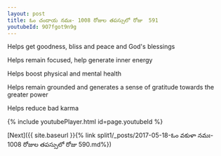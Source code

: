 ```yaml
---
layout: post
title: ఓం చందాయ నమః- 1008 రోజుల తపస్సులో రోజు  591
youtubeId: 9O7fgot9n9g
---
```

 
 
Helps get goodness, bliss and peace and God's blessings
 
Helps remain focused, help generate inner energy 
 
Helps boost physical and mental health 
 
Helps remain grounded and generates a sense of gratitude towards the greater power 
 
Helps reduce bad karma
 
 
 
 


{% include youtubePlayer.html id=page.youtubeId %}
 
[Next]({{ site.baseurl }}{% link  split1/_posts/2017-05-18-ఓం వకుళా నమః- 1008 రోజుల తపస్సులో రోజు  590.md%})
 
